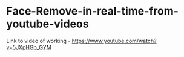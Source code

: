 # Face-Remove-in-real-time-from-youtube-videos
Link to video of working - https://www.youtube.com/watch?v=5JXpHGb_GYM
